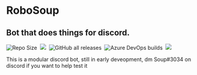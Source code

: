 # RoboSoup
## Bot that does things for discord.

![Repo Size](https://img.shields.io/github/repo-size/SoupDevHub/RoboSoup?style=for-the-badge)&nbsp;
![](https://img.shields.io/github/languages/top/SoupDevHub/RoboSoup?style=for-the-badge)&nbsp;
![GitHub all releases](https://img.shields.io/github/downloads/SoupDevHub/RoboSoup/total?style=for-the-badge)&nbsp;
![Azure DevOps builds](https://img.shields.io/azure-devops/build/ahmedanzaldua/f95f0d49-17a0-4a12-8069-1338d1646efb/5?style=for-the-badge)&nbsp;
![](https://img.shields.io/github/v/SoupDevHub/RoboSoup?style=for-the-badge)&nbsp;

This is a modular discord bot, still in early deveopment, dm Soup#3034 on discord if you want to help test it
